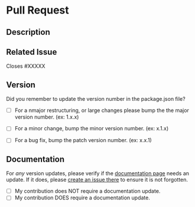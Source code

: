 # Pull Request

<!-- Before contributing, please read our contributing guidelines https://github.com/Heptagram-Bot-Project/bot/blob/master/CONTRIBUTING.md -->

## Description

<!-- A brief description of what your pull request does. -->

## Related Issue

<!-- Is this related to an issue? Does it close one? If so, replace the XXXXX below with the issue number. -->

Closes #XXXXX

## Version
Did you remember to update the version number in the package.json file?

- [ ] For a nmajor restructuring, or large changes please bump the the major version number. (ex: 1.x.x)
- [ ] For a minor change, bump the minor version number. (ex: x.1.x)
- [ ] For a bug fix, bump the patch version number. (ex: x.x.1)


## Documentation

For _any_ version updates, please verify if the [documentation page]() needs an update. If it does, please [create an issue there]() to ensure it is not forgotten.

- [ ] My contribution does NOT require a documentation update.
- [ ] My contribution DOES require a documentation update.
